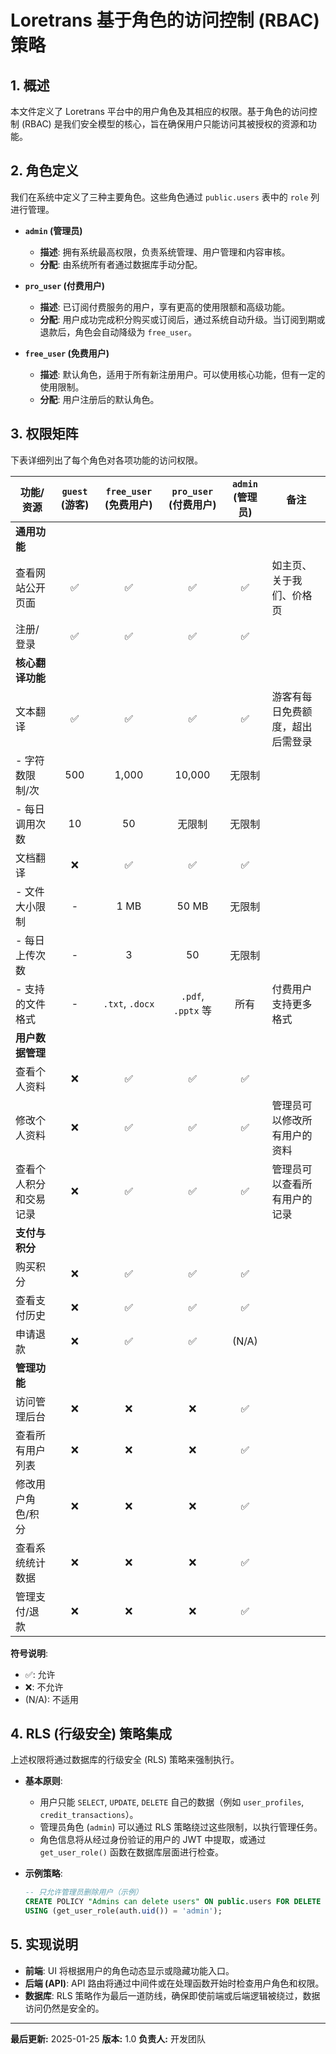 # Loretrans 基于角色的访问控制 (RBAC) 策略

## 1. 概述

本文件定义了 Loretrans 平台中的用户角色及其相应的权限。基于角色的访问控制 (RBAC) 是我们安全模型的核心，旨在确保用户只能访问其被授权的资源和功能。

## 2. 角色定义

我们在系统中定义了三种主要角色。这些角色通过 `public.users` 表中的 `role` 列进行管理。

- **`admin` (管理员)**
  - **描述**: 拥有系统最高权限，负责系统管理、用户管理和内容审核。
  - **分配**: 由系统所有者通过数据库手动分配。

- **`pro_user` (付费用户)**
  - **描述**: 已订阅付费服务的用户，享有更高的使用限额和高级功能。
  - **分配**: 用户成功完成积分购买或订阅后，通过系统自动升级。当订阅到期或退款后，角色会自动降级为 `free_user`。

- **`free_user` (免费用户)**
  - **描述**: 默认角色，适用于所有新注册用户。可以使用核心功能，但有一定的使用限制。
  - **分配**: 用户注册后的默认角色。

## 3. 权限矩阵

下表详细列出了每个角色对各项功能的访问权限。

| 功能/资源                     | `guest` (游客) | `free_user` (免费用户) | `pro_user` (付费用户) | `admin` (管理员) | 备注                                            |
| ----------------------------- | :------------: | :------------------: | :-----------------: | :--------------: | ----------------------------------------------- |
| **通用功能**                  |                |                      |                     |                  |                                                 |
| 查看网站公开页面              |       ✅       |          ✅          |         ✅          |        ✅        | 如主页、关于我们、价格页                        |
| 注册/登录                     |       ✅       |          ✅          |         ✅          |        ✅        |                                                 |
| **核心翻译功能**              |                |                      |                     |                  |                                                 |
| 文本翻译                      |       ✅       |          ✅          |         ✅          |        ✅        | 游客有每日免费额度，超出后需登录                |
| - 字符数限制/次               |      500       |         1,000        |       10,000        |     无限制     |                                                 |
| - 每日调用次数                |       10       |          50          |       无限制        |     无限制     |                                                 |
| 文档翻译                      |       ❌       |          ✅          |         ✅          |        ✅        |                                                 |
| - 文件大小限制                |       -        |         1 MB         |        50 MB        |     无限制     |                                                 |
| - 每日上传次数                |       -        |          3           |         50          |     无限制     |                                                 |
| - 支持的文件格式              |       -        |      `.txt`, `.docx`     |  `.pdf`, `.pptx` 等  |      所有      | 付费用户支持更多格式                          |
| **用户数据管理**              |                |                      |                     |                  |                                                 |
| 查看个人资料                  |       ❌       |          ✅          |         ✅          |        ✅        |                                                 |
| 修改个人资料                  |       ❌       |          ✅          |         ✅          |        ✅        | 管理员可以修改所有用户的资料                    |
| 查看个人积分和交易记录        |       ❌       |          ✅          |         ✅          |        ✅        | 管理员可以查看所有用户的记录                    |
| **支付与积分**                |                |                      |                     |                  |                                                 |
| 购买积分                      |       ❌       |          ✅          |         ✅          |        ✅        |                                                 |
| 查看支付历史                  |       ❌       |          ✅          |         ✅          |        ✅        |                                                 |
| 申请退款                      |       ❌       |          ✅          |         ✅          |      (N/A)       |                                                 |
| **管理功能**                  |                |                      |                     |                  |                                                 |
| 访问管理后台                  |       ❌       |          ❌          |         ❌          |        ✅        |                                                 |
| 查看所有用户列表              |       ❌       |          ❌          |         ❌          |        ✅        |                                                 |
| 修改用户角色/积分             |       ❌       |          ❌          |         ❌          |        ✅        |                                                 |
| 查看系统统计数据              |       ❌       |          ❌          |         ❌          |        ✅        |                                                 |
| 管理支付/退款                 |       ❌       |          ❌          |         ❌          |        ✅        |                                                 |

**符号说明**:
- ✅: 允许
- ❌: 不允许
- (N/A): 不适用

## 4. RLS (行级安全) 策略集成

上述权限将通过数据库的行级安全 (RLS) 策略来强制执行。

- **基本原则**:
    - 用户只能 `SELECT`, `UPDATE`, `DELETE` 自己的数据（例如 `user_profiles`, `credit_transactions`）。
    - 管理员角色 (`admin`) 可以通过 RLS 策略绕过这些限制，以执行管理任务。
    - 角色信息将从经过身份验证的用户的 JWT 中提取，或通过 `get_user_role()` 函数在数据库层面进行检查。

- **示例策略**:
  ```sql
  -- 只允许管理员删除用户（示例）
  CREATE POLICY "Admins can delete users" ON public.users FOR DELETE
  USING (get_user_role(auth.uid()) = 'admin');
  ```

## 5. 实现说明

- **前端**: UI 将根据用户的角色动态显示或隐藏功能入口。
- **后端 (API)**: API 路由将通过中间件或在处理函数开始时检查用户角色和权限。
- **数据库**: RLS 策略作为最后一道防线，确保即使前端或后端逻辑被绕过，数据访问仍然是安全的。

---
**最后更新:** 2025-01-25
**版本:** 1.0
**负责人:** 开发团队 